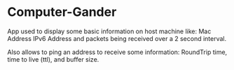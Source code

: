 # Computer-Gander

App used to display some basic information on host machine like:
Mac Address
IPv6 Address
and packets being received over a 2 second interval.

Also allows to ping an address to receive some information:
RoundTrip time,
time to live (ttl),
and buffer size.